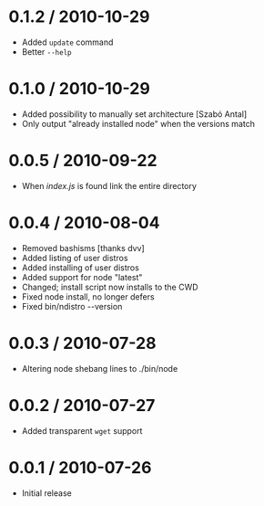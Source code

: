 
0.1.2 / 2010-10-29 
==================

  * Added `update` command
  * Better `--help`

0.1.0 / 2010-10-29 
==================

  * Added possibility to manually set architecture [Szabó Antal]
  * Only output "already installed node" when the versions match

0.0.5 / 2010-09-22 
==================

  * When _index.js_ is found link the entire directory

0.0.4 / 2010-08-04
==================

  * Removed bashisms [thanks dvv]
  * Added listing of user distros
  * Added installing of user distros
  * Added support for node "latest"
  * Changed; install script now installs to the CWD
  * Fixed node install, no longer defers
  * Fixed bin/ndistro --version

0.0.3 / 2010-07-28
==================

  * Altering node shebang lines to ./bin/node

0.0.2 / 2010-07-27
==================

  * Added transparent `wget` support


0.0.1 / 2010-07-26
==================

  * Initial release
